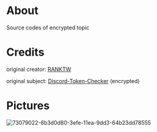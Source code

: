 # About
Source codes of encrypted topic

# Credits 

original creator: [RANKTW](https://github.com/RANKTW)

original subject: [Discord-Token-Checker](https://github.com/RANKTW/Discord-Token-Checker) (encrypted)

# Pictures


![73079022-6b3d0d80-3efe-11ea-9dd3-64b23dd78555](https://github.com/user-attachments/assets/6b780e63-1feb-4a8f-bbe8-dd8e5dbf0df1)
